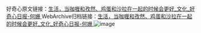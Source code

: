 好奇心原文链接：[生活，当咖喱和孜然、鸡蛋和沙拉在一起的时候会更好_文化_好奇心日报-何姗 ](https://www.qdaily.com/articles/11954.html)
WebArchive归档链接：[生活，当咖喱和孜然、鸡蛋和沙拉在一起的时候会更好_文化_好奇心日报-何姗 ](http://web.archive.org/web/20190623171706/https://www.qdaily.com/articles/11954.html)
![image](http://ww3.sinaimg.cn/large/007d5XDply1g3wbgw1exnj30u03wi4l1)